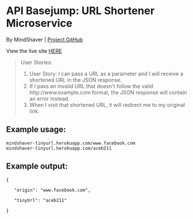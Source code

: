 <html lang="en">
<head>
    <link rel="stylesheet" href="https://maxcdn.bootstrapcdn.com/bootstrap/3.3.6/css/bootstrap.min.css"
          integrity="sha384-1q8mTJOASx8j1Au+a5WDVnPi2lkFfwwEAa8hDDdjZlpLegxhjVME1fgjWPGmkzs7" crossorigin="anonymous">
    <meta charset="UTF-8">
</head>
<body>
<div class="container-fluid">
    <h1 class="header">API Basejump: URL Shortener Microservice</h1>
    <p>By MindShaver |
        <a href="https://github.com/MindShaver/tinyurl-microservice">Project GitHub</a></p>
        <p> View the live site <a href="https://mindshaver-tinyurl.herokuapp.com/" target="_blank">HERE</a></p>
    <blockquote>User Stories:
        <ol>
            <li>User Story: I can pass a URL as a parameter and I will receive a shortened URL in the JSON response.
            </li>
            <li> If I pass an invalid URL that doesn't follow the valid http://www.example.com format, the JSON response will contain an error instead.</li>
            <li> When I visit that shortened URL, it will redirect me to my original link.</li>
        </ol>
    </blockquote>
    <h2>Example usage:</h2>
    <code>mindshaver-tinyurl.herokuapp.com/www.facebook.com</code><br/>
    <code>mindshaver-tinyurl.herokuapp.com/aceb211</code>
    <h2>Example output:</h2>
    <code>{<br/>
   "origin": "www.facebook.com",<br/>
   "tinyUrl": "aceb211"<br/>
}</code>
    
</div>
</body>
</html>